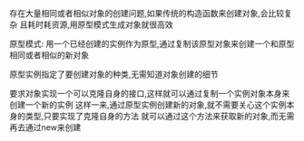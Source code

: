 存在大量相同或者相似对象的创建问题,如果传统的构造函数来创建对象,会比较复杂
且耗时耗资源,用原型模式生成对象就很高效

原型模式: 用一个已经创建的实例作为原型,通过复制该原型对象来创建一个和原型相同或者相似的新对象

原型实例指定了要创建对象的种类,无需知道对象创建的细节

要求对象实现一个可以克隆自身的接口,这样就可以通过复制一个实例对象本身来创建一个新的实例
这样一来,通过原型实例创建新的对象,就不需要关心这个实例本身的类型,只要实现了克隆自身的方法
就可以通过这个方法来获取新的对象,而无需再去通过new来创建

